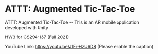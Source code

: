 # ATTT: Augmented Tic-Tac-Toe
ATTT: Augmented Tic-Tac-Toe -- This is an AR mobile application developed with Unity

HW3 for CS294-137 (Fall 2021)

YouTube Link: https://youtu.be/J1Fr-HzU6D8 (Please enable the caption)
